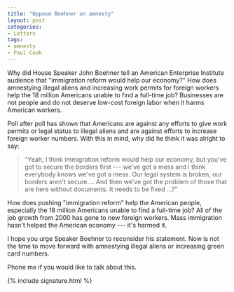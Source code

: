 ```yaml
---
title: "Oppose Boehner on amnesty"
layout: post
categories:
- Letters
tags:
- amnesty
- Paul Cook
---
```


Why did House Speaker John Boehner tell an American Enterprise Institute audience that "immigration reform would help our economy?" How does amnestying illegal aliens and increasing work permits for foreign workers help the 18 million Americans unable to find a full-time job? Businesses are not people and do not deserve low-cost foreign labor when it harms American workers.

Poll after poll has shown that Americans are against any efforts to give work permits or legal status to illegal aliens and are against efforts to increase foreign worker numbers. With this in mind, why did he think it was alright to say:

> "Yeah, I think immigration reform would help our economy, but you've got to secure the borders first --- we've got a mess and I think everybody knows we've got a mess. Our legal system is broken, our borders aren't secure.... And then we've got the problem of those that are here without documents. It needs to be fixed ...?"

How does pushing "immigration reform" help the American people, especially the 18 million Americans unable to find a full-time job? All of the job growth from 2000 has gone to new foreign workers. Mass immigration hasn't helped the American economy --- it's harmed it.

I hope you urge Speaker Boehner to reconsider his statement. Now is not the time to move forward with amnestying illegal aliens or increasing green card numbers.

Phone me if you would like to talk about this.

{% include signature.html %}
